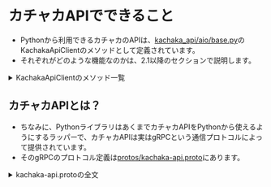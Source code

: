 # カチャカAPIでできること

* Pythonから利用できるカチャカのAPIは、[kachaka_api/aio/base.py](https://github.com/pf-robotics/kachaka-api/blob/main/python/kachaka_api/aio/base.py)のKachakaApiClientのメソッドとして定義されています。
* それぞれがどのような機能なのかは、2.1以降のセクションで説明します。

<details>
<summary>KachakaApiClientのメソッド一覧</summary>

```python
{{#include ../kachaka-api/python/kachaka_api/aio/base.py}}
```

</details>

## カチャカAPIとは？

* ちなみに、PythonライブラリはあくまでカチャカAPIをPythonから使えるようにするラッパーで、カチャカAPIは実はgRPCという通信プロトコルによって提供されています。
* そのgRPCのプロトコル定義は[protos/kachaka-api.proto](https://github.com/pf-robotics/kachaka-api/blob/main/protos/kachaka-api.proto)にあります。

<details>
<summary>kachaka-api.protoの全文</summary>

```proto
{{#include ../kachaka-api/protos/kachaka-api.proto}}
```

</details>
